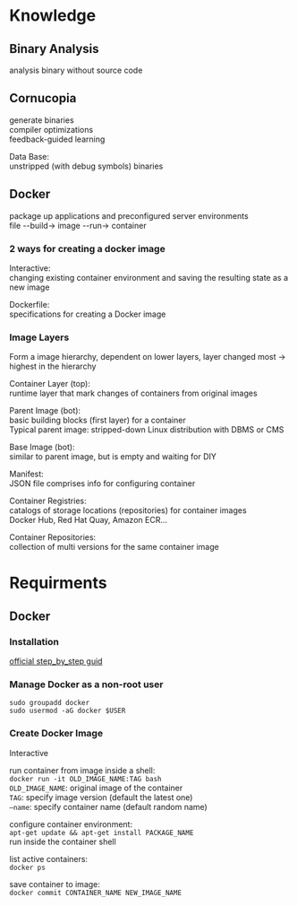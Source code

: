 # Knowledge
## Binary Analysis
analysis binary without source code

## Cornucopia
generate binaries  
compiler optimizations  
feedback-guided learning
    
Data Base:  
unstripped (with debug symbols) binaries

## Docker
package up applications and preconfigured server environments  
file --build-> image --run-> container

### 2 ways for creating a docker image
Interactive:  
changing existing container environment and saving the resulting state as a new image

Dockerfile:  
specifications for creating a Docker image

### Image Layers
Form a image hierarchy, dependent on lower layers, layer changed most -> highest in the hierarchy

Container Layer (top):  
runtime layer that mark changes of containers from original images

Parent Image (bot):  
basic building blocks (first layer) for a container  
Typical parent image: stripped-down Linux distribution with DBMS or CMS

Base Image (bot):  
similar to parent image, but is empty and waiting for DIY

Manifest:  
JSON file comprises info for configuring container

Container Registries:  
catalogs of storage locations (repositories) for container images  
Docker Hub, Red Hat Quay, Amazon ECR...

Container Repositories:  
collection of multi versions for the same container image

# Requirments
## Docker
### Installation
[official step_by_step guid](https://docs.docker.com/engine/install/ubuntu/#install-using-the-repository)

### Manage Docker as a non-root user
```
sudo groupadd docker
sudo usermod -aG docker $USER
```

### Create Docker Image
Interactive

run container from image inside a shell:  
```docker run -it OLD_IMAGE_NAME:TAG bash```  
```OLD_IMAGE_NAME```: original image of the container  
```TAG```: specify image version (default the latest one)  
```–name```: specify container name (default random name)

configure container environment:  
```apt-get update && apt-get install PACKAGE_NAME```  
run inside the container shell

list active containers:  
```docker ps```

save container to image:  
```docker commit CONTAINER_NAME NEW_IMAGE_NAME```